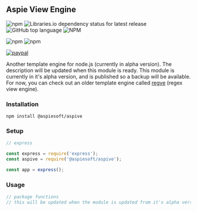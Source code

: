 ## Aspie View Engine

![npm](https://img.shields.io/npm/v/aspive)
![Libraries.io dependency status for latest release](https://img.shields.io/librariesio/release/npm/aspive)
![GitHub top language](https://img.shields.io/github/languages/top/aspiesoft/aspive)
![NPM](https://img.shields.io/npm/l/aspive)

![npm](https://img.shields.io/npm/dw/aspive)
![npm](https://img.shields.io/npm/dm/aspive)

[![paypal](https://img.shields.io/badge/buy%20me%20a%20coffee-paypal-blue)](https://buymeacoffee.aspiesoft.com/from-npm/aspive)

Another template engine for node.js (currently in alpha version).
The description will be updated when this module is ready.
This module is currently in it's alpha version, and is published so a backup will be available.
For now, you can check out an older template engine called [regve](https://www.npmjs.com/package/regve) (regex view engine).

### Installation

```shell script
npm install @aspiesoft/aspive
```

### Setup

```js
// express

const express = require('express');
const aspive = require('@aspiesoft/aspive');

const app = express();
```

### Usage

```js
// package functions
// this will be updated when the module is updated from it's alpha version
```
